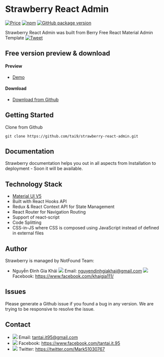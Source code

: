 # Strawberry React Admin


[![Price](https://img.shields.io/badge/price-FREE-0098f7.svg)](https://github.com/codedthemes/berry-free-react-admin-template/blob/main/LICENSE)
[![npm](https://img.shields.io/npm/v/froala-design-blocks.svg?colorB=brightgreen)](https://www.npmjs.com/package/berry-material-react-free)
[![GitHub package version](https://img.shields.io/github/package-json/v/froala/design-blocks.svg)](https://github.com/codedthemes/berry-free-react-admin-template/)


Strawberry React Admin was built from Berry Free React Material Admin Template [![Tweet](https://img.shields.io/twitter/url/http/shields.io.svg?style=social)](https://twitter.com/intent/tweet?text=Get%20Berry%20React%20-%20The%20most%20beautiful%20Material%20designed%20Admin%20Dashboard%20Template%20&url=https://berrydashboard.io&via=codedthemes&hashtags=reactjs,webdev,developers,javascript)


## Free version preview & download

#### Preview

 - [Demo](https://strawberry-react-admin.netlify.app)

#### Download

 - [Download from Github](https://github.com/tai9/strawberry-react-admin.git)
 
 
## Getting Started

Clone from Github 
```
git clone https://github.com/tai9/strawberry-react-admin.git
```

## Documentation

Strawberry documentation helps you out in all aspects from Installation to deployment - Soon it will be available.

## Technology Stack

 - [Material UI V5](https://material-ui.com/)
 - Built with React Hooks API
 - Redux & React Context API for State Management
 - React Router for Navigation Routing
 - Support of react-script
 - Code Splitting
 - CSS-in-JS where CSS is composed using JavaScript instead of defined in external files

## Author

Strawberry is managed by NotFound Team: 
- Nguyễn Đình Gia Khải
<img src="https://img.icons8.com/doodle/16/000000/gmail.png"/> Email: nguyendinhgiakhai@gmail.com
<img src="https://img.icons8.com/doodle/16/000000/facebook-new.png"/> Facebook: https://www.facebook.com/khaigia111/

## Issues

Please generate a Github issue if you found a bug in any version. We are trying to be responsive to resolve the issue.
 
## Contact
- <img src="https://img.icons8.com/doodle/16/000000/gmail.png"/> Email: tantai.it95@gmail.com
- <img src="https://img.icons8.com/doodle/16/000000/facebook-new.png"/> Facebook: https://www.facebook.com/tantai.it.95
- <img src="https://img.icons8.com/doodle/16/000000/twitter.png"/> Twitter: https://twitter.com/Mark51030767

